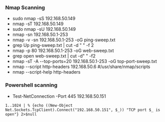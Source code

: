 ### Nmap Scanning

- sudo nmap -sS 192.168.50.149
- nmap -sT 192.168.50.149
- sudo nmap -sU 192.168.50.149
- nmap -sn 192.168.50.1-253
- nmap -v -sn 192.168.50.1-253 -oG ping-sweep.txt
- grep Up ping-sweep.txt | cut -d " " -f 2
- nmap -p 80 192.168.50.1-253 -oG web-sweep.txt
- grep open web-sweep.txt | cut -d" " -f2
- nmap -sT -A --top-ports=20 192.168.50.1-253 -oG top-port-sweep.txt
- nmap --script http-headers 192.168.50.6   #/usr/share/nmap/scripts 
- nmap --script-help http-headers

### Powershell scanning

- Test-NetConnection -Port 445 192.168.50.151
```
1..1024 | % {echo ((New-Object Net.Sockets.TcpClient).Connect("192.168.50.151", $_)) "TCP port $_ is open"} 2>$null
```

